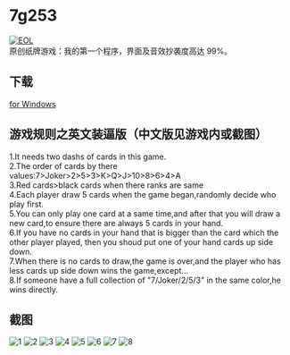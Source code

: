 # 7g253
[![EOL](https://img.shields.io/badge/Status-EOL-lightgrey.svg?style=flat-square)]()  
原创纸牌游戏：我的第一个程序，界面及音效抄袭度高达 99%。 
## 下载
[for Windows](http://download.jackeriss.com/works/7g253.zip)
## 游戏规则之英文装逼版（中文版见游戏内或截图）
1.It needs two dashs of cards in this game.  
2.The order of cards by there values:7>Joker>2>5>3>K>Q>J>10>8>6>4>A  
3.Red cards>black cards when there ranks are same  
4.Each player draw 5 cards when the game began,randomly decide who play first.  
5.You can only play one card at a same time,and after that you will draw a new card,to ensure there are always 5 cards in your hand.  
6.If you have no cards in your hand that is bigger than the card which the other player played, then you shoud put one of your hand cards up side down.  
7.When there is no cards to draw,the game is over,and the player who has less cards up side down wins the game,except...  
8.If someone have a full collection of "7/Joker/2/5/3" in the same color,he wins directly.
## 截图
![1](http://image.jackeriss.com/project/7g253/1.png)
![2](http://image.jackeriss.com/project/7g253/2.png)
![3](http://image.jackeriss.com/project/7g253/3.png)
![4](http://image.jackeriss.com/project/7g253/4.png)
![5](http://image.jackeriss.com/project/7g253/5.png)
![6](http://image.jackeriss.com/project/7g253/6.png)
![7](http://image.jackeriss.com/project/7g253/7.png)
![8](http://image.jackeriss.com/project/7g253/8.png)
